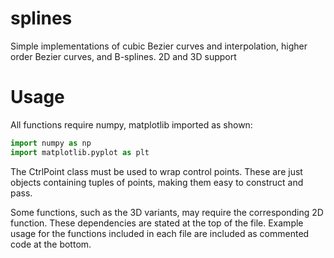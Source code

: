 # splines
Simple implementations of cubic Bezier curves and interpolation, higher order Bezier curves, and B-splines. 2D and 3D support

# Usage
All functions require numpy, matplotlib imported as shown:

```python
import numpy as np
import matplotlib.pyplot as plt
```

The CtrlPoint class must be used to wrap control points. These are just objects containing tuples of points, making them easy to construct and pass.

Some functions, such as the 3D variants, may require the corresponding 2D function. These dependencies are stated at the top of the file. Example usage for the functions included in each file are included as commented code at the bottom.
